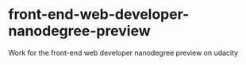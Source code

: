 # front-end-web-developer-nanodegree-preview
Work for the front-end web developer nanodegree preview on udacity
